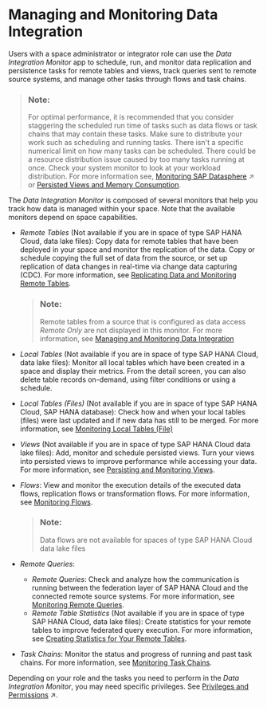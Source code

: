<!-- loio4cbf7c7fc64645bfa364332827557267 -->

<link rel="stylesheet" type="text/css" href="../css/sap-icons.css"/>

# Managing and Monitoring Data Integration

Users with a space administrator or integrator role can use the *Data Integration Monitor* app to schedule, run, and monitor data replication and persistence tasks for remote tables and views, track queries sent to remote source systems, and manage other tasks through flows and task chains.

> ### Note:  
> For optimal performance, it is recommended that you consider staggering the scheduled run time of tasks such as data flows or task chains that may contain these tasks. Make sure to distribute your work such as scheduling and running tasks. There isn't a specific numerical limit on how many tasks can be scheduled. There could be a resource distribution issue caused by too many tasks running at once. Check your system monitor to look at your workload distribution. For more information see, [Monitoring SAP Datasphere](https://help.sap.com/viewer/935116dd7c324355803d4b85809cec97/DEV_CURRENT/en-US/28910cded17a42a0bf16225309cb8bf6.html "Users with an administrator role have access to various monitoring logs and views and can, if necessary, create database analysis users to help troubleshoot issues.") :arrow_upper_right: or [Persisted Views and Memory Consumption](persisted-views-and-memory-consumption-e3d0495.md).

The *Data Integration Monitor* is composed of several monitors that help you track how data is managed within your space. Note that the available monitors depend on space capabilities. 

-   *Remote Tables* \(Not available if you are in space of type SAP HANA Cloud, data lake files\): Copy data for remote tables that have been deployed in your space and monitor the replication of the data. Copy or schedule copying the full set of data from the source, or set up replication of data changes in real-time via change data capturing \(CDC\). For more information, see [Replicating Data and Monitoring Remote Tables](replicating-data-and-monitoring-remote-tables-4dd95d7.md).

    > ### Note:  
    > Remote tables from a source that is configured as data access *Remote Only* are not displayed in this monitor. For more information, see [Managing and Monitoring Data Integration](managing-and-monitoring-data-integration-4cbf7c7.md) 

-   *Local Tables* \(Not available if you are in space of type SAP HANA Cloud, data lake files\): Monitor all local tables which have been created in a space and display their metrics. From the detail screen, you can also delete table records on-demand, using filter conditions or using a schedule.
-   *Local Tables \(Files\)* \(Not available if you are in space of type SAP HANA Cloud, SAP HANA database\): Check how and when your local tables \(files\) were last updated and if new data has still to be merged. For more information, see [Monitoring Local Tables \(File\)](monitoring-local-tables-file-6b2d007.md)
-   *Views* \(Not available if you are in space of type SAP HANA Cloud data lake files\): Add, monitor and schedule persisted views. Turn your views into persisted views to improve performance while accessing your data. For more information, see [Persisting and Monitoring Views](persisting-and-monitoring-views-9af04c9.md).
-   *Flows*: View and monitor the execution details of the executed data flows, replication flows or transformation flows. For more information, see [Monitoring Flows](monitoring-flows-b661ea0.md).

    > ### Note:  
    > Data flows are not available for spaces of type SAP HANA Cloud data lake files

-   *Remote Queries*:
    -   *Remote Queries*: Check and analyze how the communication is running between the federation layer of SAP HANA Cloud and the connected remote source systems. For more information, see [Monitoring Remote Queries](monitoring-remote-queries-806d7f0.md).
    -   *Remote Table Statistics* \(Not available if you are in space of type SAP HANA Cloud, data lake files\): Create statistics for your remote tables to improve federated query execution. For more information, see [Creating Statistics for Your Remote Tables](creating-statistics-for-your-remote-tables-e4120bb.md).

-   *Task Chains*: Monitor the status and progress of running and past task chains. For more information, see [Monitoring Task Chains](monitoring-task-chains-4142201.md).

Depending on your role and the tasks you need to perform in the *Data Integration Monitor*, you may need specific privileges. See [Privileges and Permissions](https://help.sap.com/viewer/935116dd7c324355803d4b85809cec97/DEV_CURRENT/en-US/d7350c6823a14733a7a5727bad8371aa.html "A privilege represents a task or an area in SAP Datasphere and can be assigned to a specific role. The actions that can be performed in the area are determined by the permissions assigned to a privilege.") :arrow_upper_right:.

